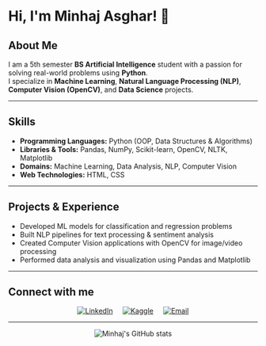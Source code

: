 # Hi, I'm Minhaj Asghar! 👋

## About Me
I am a 5th semester **BS Artificial Intelligence** student with a passion for solving real-world problems using **Python**.  
I specialize in **Machine Learning**, **Natural Language Processing (NLP)**, **Computer Vision (OpenCV)**, and **Data Science** projects.

---

## Skills

- **Programming Languages:** Python (OOP, Data Structures & Algorithms)  
- **Libraries & Tools:** Pandas, NumPy, Scikit-learn, OpenCV, NLTK, Matplotlib  
- **Domains:** Machine Learning, Data Analysis, NLP, Computer Vision  
- **Web Technologies:** HTML, CSS

---

## Projects & Experience

- Developed ML models for classification and regression problems  
- Built NLP pipelines for text processing & sentiment analysis  
- Created Computer Vision applications with OpenCV for image/video processing  
- Performed data analysis and visualization using Pandas and Matplotlib  

---

## Connect with me

<div align="center" style="display: flex; justify-content: center; gap: 20px;">

  <a href="https://linkedin.com/in/minhajasghar" target="_blank" rel="noopener noreferrer">
    <img src="https://img.shields.io/badge/LinkedIn-%230A66C2.svg?style=for-the-badge&logo=linkedin&logoColor=white" alt="LinkedIn" />
  </a>

  <a href="https://kaggle.com/minhajasghar" target="_blank" rel="noopener noreferrer">
    <img src="https://img.shields.io/badge/Kaggle-%2320BEFF.svg?style=for-the-badge&logo=kaggle&logoColor=white" alt="Kaggle" />
  </a>

  <a href="mailto:minhaj.email@example.com" target="_blank" rel="noopener noreferrer">
    <img src="https://img.shields.io/badge/Email-%23D44638.svg?style=for-the-badge&logo=gmail&logoColor=white" alt="Email" />
  </a>

</div>


---

<div align="center">

![Minhaj's GitHub stats](https://github-readme-stats.vercel.app/api?username=minhajasghar&show_icons=true&theme=radical)

</div>
